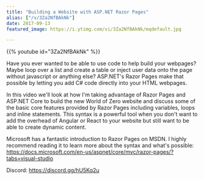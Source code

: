 ```yaml
---
title: "Building a Website with ASP.NET Razor Pages"
alias: ["/v/3Za2NfBAkNk"]
date: 2017-09-13
featured_image: https://i.ytimg.com/vi/3Za2NfBAkNk/mqdefault.jpg

---
```


{{% youtube id="3Za2NfBAkNk" %}}

Have you ever wanted to be able to use code to help build your webpages? Maybe loop over a list and create a table or inject user data onto the page without javascript or anything else? ASP.NET's Razor Pages make that possible by letting you add C# code directly into your HTML webpages.

In this video we'll look at how I'm taking advantage of Razor Pages and ASP.NET Core to build the new World of Zero website and discuss some of the basic core features provided by Razor Pages including variables, loops and inline statements. This syntax is a powerful tool when you don't want to add the overhead of Angular or React to your website but still want to be able to create dynamic content.

Microsoft has a fantastic introduction to Razor Pages on MSDN. I highly recommend reading it to learn more about the syntax and what's possible: https://docs.microsoft.com/en-us/aspnet/core/mvc/razor-pages/?tabs=visual-studio

Discord: https://discord.gg/hU5Kq2u
